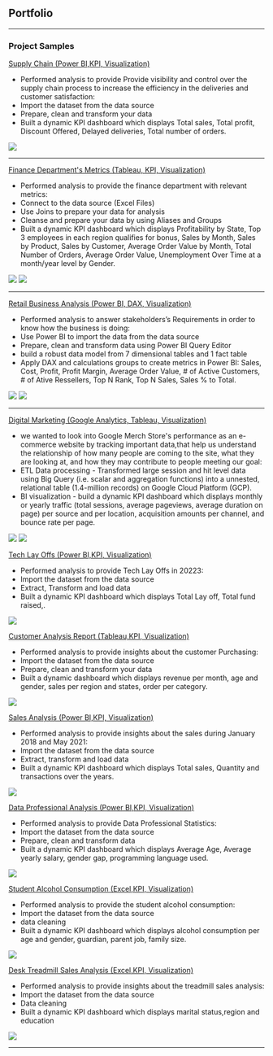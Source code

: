 ## Portfolio

---

### Project Samples

[Supply Chain (Power BI,KPI, Visualization)](https://github.com/gabrielleMonkam/portfolios/edit/master/index.md)
-	Performed analysis to provide Provide visibility and control over the supply chain process to increase the efficiency in the deliveries and customer satisfaction:
-	Import the dataset from the data source
-	Prepare, clean and transform  your data 
-	Built a dynamic KPI dashboard which displays Total sales, Total profit, Discount Offered, Delayed deliveries, Total number of orders.
<img src="images/supply chain 2.png?raw=true"/>



---
[Finance Department's Metrics (Tableau, KPI, Visualization)](https://github.com/gabrielleMonkam/portfolios/edit/master/index.md)
-	Performed analysis to provide the finance department with relevant metrics:
-	Connect to the data source (Excel Files)
-	Use Joins to prepare your data for analysis
-	Cleanse and prepare your data by using Aliases and Groups
-	Built a dynamic KPI dashboard which displays Profitability by State, Top 3 employees in each region qualifies for bonus, Sales by Month, Sales by Product, Sales by Customer, Average Order Value by Month, Total Number of Orders, Average Order Value, Unemployment Over Time at a month/year level by Gender. 
<img src="images/Untitled.png?raw=true"/>
<img src="images/Untitled2.png?raw=true"/>


---
[Retail Business Analysis (Power BI, DAX, Visualization)](https://github.com/gabrielleMonkam/portfolios/edit/master/index.md)
-	Performed analysis to answer stakeholders’s Requirements  in order to know how the business is doing:
-	Use Power BI to import the data from the data source
-	Prepare, clean and transform data using Power BI Query Editor 
-	build a robust data model from 7 dimensional tables and 1 fact table
-	Apply DAX and calculations groups to create metrics in Power BI: Sales, Cost, Profit, Profit Margin, Average Order Value, # of Active Customers, # of Ative Ressellers, Top N Rank, Top N Sales, Sales % to Total.
<img src="images/Retail Dash2.png?raw=true"/>
<img src="images/Retail Dashboard.png?raw=true"/>



---
[Digital Marketing (Google Analytics, Tableau, Visualization)](https://github.com/gabrielleMonkam/portfolios/edit/master/index.md)
-	 we wanted to look into Google Merch Store's performance as an e-commerce website by tracking important data,that help us understand the relationship of how many people are coming to the site, what they are looking at, and how they may contribute to people meeting our goal:
-	 ETL Data processing - Transformed large session and hit level data using Big Query (i.e. scalar and aggregation functions) into a unnested, relational table (1.4-million records) on Google Cloud Platform (GCP).
-	 BI visualization - build a dynamic KPI dashboard which displays monthly or yearly traffic (total sessions, average pageviews, average duration on page) per source and per location, acquisition amounts per channel, and bounce rate per page.
<img src="images/Digital marketing1.png?raw=true"/>
<img src="images/Digital marketing2.png?raw=true"/>


[Tech Lay Offs (Power BI,KPI, Visualization)](https://github.com/gabrielleMonkam/portfolios/edit/master/index.md)
-	Performed analysis to provide Tech Lay Offs in 20223:
-	Import the dataset from the data source
-	Extract, Transform and load data 
-	Built a dynamic KPI dashboard which displays Total Lay off, Total fund raised,.
<img src="images/Tech Lay Offs Analysis.pdf.png?raw=true"/>

[Customer Analysis Report (Tableau,KPI, Visualization)](https://github.com/gabrielleMonkam/portfolios/edit/master/index.md)
-	Performed analysis to provide insights about the customer Purchasing:
-	Import the dataset from the data source
-	Prepare, clean and transform  your data 
-	Built a dynamic dashboard which displays revenue per month, age and gender, sales per region and states, order per category.
<img src="images/customer analysis@Tab.pdf.png?raw=true"/>

[Sales Analysis (Power BI,KPI, Visualization)](https://github.com/gabrielleMonkam/portfolios/edit/master/index.md)
-	Performed analysis to provide insights about the sales during January 2018 and May 2021: 
-	Import the dataset from the data source
-	Extract, transform and load data 
-	Built a dynamic KPI dashboard which displays Total sales, Quantity and transactions over the years.
<img src="images/Sales Analysis.pdf.png?raw=true"/>

[Data Professional Analysis (Power BI,KPI, Visualization)](https://github.com/gabrielleMonkam/portfolios/edit/master/index.md)
-	Performed analysis to provide Data Professional Statistics:
-	Import the dataset from the data source
-	Prepare, clean and transform data 
-	Built a dynamic KPI dashboard which displays Average Age, Average yearly salary, gender gap, programming language used. 
<img src="images/Data Prof Analysis.pdf.png?raw=true"/>

[Student Alcohol Consumption (Excel,KPI, Visualization)](https://github.com/gabrielleMonkam/portfolios/edit/master/index.md)
-	Performed analysis to provide the student alcohol consumption: 
-	Import the dataset from the data source
-	data cleaning 
-	Built a dynamic KPI dashboard which displays alcohol consumption per age and gender, guardian, parent job, family size.
<img src="Student Alcohol Analysis.pdf.png?raw=true"/>

[Desk Treadmill Sales Analysis (Excel,KPI, Visualization)](https://github.com/gabrielleMonkam/portfolios/edit/master/index.md)
-	Performed analysis to provide insights about the treadmill sales analysis:
-	Import the dataset from the data source
-	Data cleaning 
-	Built a dynamic KPI dashboard which displays marital status,region and education
<img src="images/Excel Project1.pdf.png?raw=true"/>

---

<!-- Remove above link if you don't want to attibute -->
